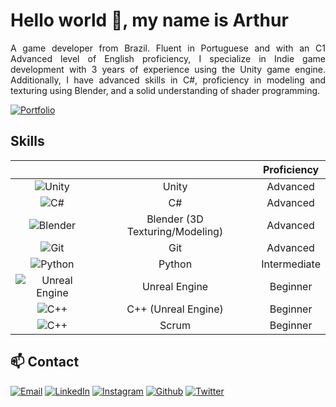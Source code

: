 # Hello world 👋, my name is Arthur

<p align="justify">A game developer from Brazil. Fluent in Portuguese and with an C1 Advanced level of English proficiency, I specialize in Indie game development with 3 years of experience using the Unity game engine. Additionally, I have advanced skills in C#, proficiency in modeling and texturing using Blender, and a solid understanding of shader programming.</p>

[![Portfolio](https://img.shields.io/badge/Portfolio-050505?style=for-the-badge&logo=GoogleChrome&logoColor=white)](https://arthurjf.com.br/)

## Skills

|                                                                                                                                 |                                 | Proficiency  |
| :-----------------------------------------------------------------------------------------------------------------------------: | :-----------------------------: | :----------: |
|            ![Unity](https://img.shields.io/badge/unity-%23000000.svg?style=for-the-badge&logo=unity&logoColor=white)            |              Unity              |   Advanced   |
|             ![C#](https://img.shields.io/badge/c%23-%23239120.svg?style=for-the-badge&logo=c-sharp&logoColor=white)             |               C#                |   Advanced   |
|         ![Blender](https://img.shields.io/badge/blender-%23F5792A.svg?style=for-the-badge&logo=blender&logoColor=white)         | Blender (3D Texturing/Modeling) |   Advanced   |
|               ![Git](https://img.shields.io/badge/git-%23F05033.svg?style=for-the-badge&logo=git&logoColor=white)               |               Git               |   Advanced   |
|             ![Python](https://img.shields.io/badge/python-3670A0?style=for-the-badge&logo=python&logoColor=ffdd54)              |             Python              | Intermediate |
| ![Unreal Engine](https://img.shields.io/badge/unrealengine-%23313131.svg?style=for-the-badge&logo=unrealengine&logoColor=white) |          Unreal Engine          |   Beginner   |
|             ![C++](https://img.shields.io/badge/c++-%2300599C.svg?style=for-the-badge&logo=c%2B%2B&logoColor=white)             |       C++ (Unreal Engine)       |   Beginner   |
|                  ![C++](https://img.shields.io/badge/Scrum-%2300599C.svg?style=for-the-badge&logoColor=white)                   |              Scrum              |   Beginner   |

## 📫 Contact

[![Email](https://img.shields.io/badge/Email-050505?style=for-the-badge&logo=gmail&logoColor=white)](mailto:arthurjose.dev@gmail.com)
[![LinkedIn](https://img.shields.io/badge/LinkedIn-050505?style=for-the-badge&logo=linkedin&logoColor=white)](https://www.linkedin.com/in/arthur-jos%C3%A9-fernandes-048a26226/)
[![Instagram](https://img.shields.io/badge/Instagram-050505?style=for-the-badge&logo=instagram&logoColor=white)](https://www.instagram.com/arthur_jfernandes/)
[![Github](https://img.shields.io/badge/Github-050505?style=for-the-badge&logo=github&logoColor=white)](https://github.com/arthurjf/)
[![Twitter](https://img.shields.io/badge/Twitter-050505?style=for-the-badge&logo=x&logoColor=white)](https://twitter.com/arthur_jf)